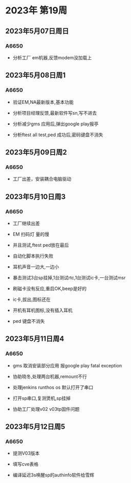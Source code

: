 # 2023年 第19周

## 2023年5月07日周日

### A6650

* 分析工厂 em机器,反馈modem没加载上

## 2023年5月08日周1

### A6650

* 验证EM,NA最新版本,基本功能

* 分析项目经理反馈,最新软件写sn,写不进去

* 分析减少gms 应用后,弹出google play报亭

* 分析ftest all test,ped 成功后,密码键盘不消失

## 2023年5月09日周2

### A6650

* 工厂出差，安装耦合电脑驱动

## 2023年5月10日周3

### A6650

* 工厂继续出差

* EM 扫码灯 量的慢

* 并且测试,ftest ped放在最后

* 自动化脚本执行失败

* 耳机声音一边大,一边小

* 暴击测试3台sp挂掉,1台测试rtc,1台测试ic卡,一台测试msr

* 刷磁卡没有反应,重启OK,beep是好的

* ic卡,拔出,图标还在

* 开机有耳机图标,没有插入耳机

* ped 键盘不消失

## 2023年5月11日周4

### A6650

* gms 取消安装部分应用 报google play fatal exception

* 协助晓冬,处理两台机器,remount不行

* 处理jenkins runthos os 默认打开了串口

* 打开sp串口,复测煲机,sp挂掉

* 协助工厂处理v02 v03tp固件问题

## 2023年5月12日周5

### A6650

* 提测V03版本

* 填写cve表格

* 编译延迟3s唤醒sp的authinfo软件给雪辉